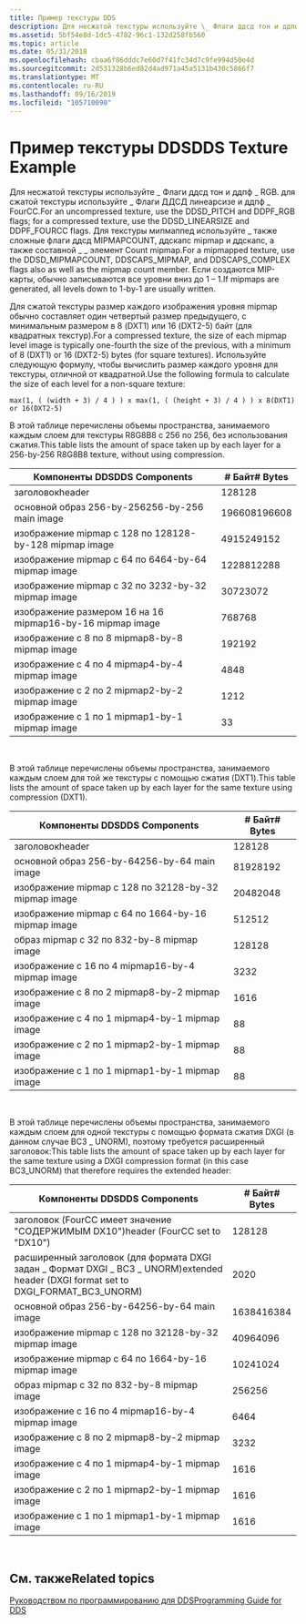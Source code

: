 ```yaml
---
title: Пример текстуры DDS
description: Для несжатой текстуры используйте \_ Флаги ддсд тон и ддпф \_ RGB. для сжатой текстуры используйте \_ Флаги ДДСД линеарсизе и ддпф \_ FourCC.
ms.assetid: 5bf54e8d-1dc5-4782-96c1-132d258fb560
ms.topic: article
ms.date: 05/31/2018
ms.openlocfilehash: cbaa6f86dddc7e60d7f41fc34d7c9fe994d50e4d
ms.sourcegitcommit: 2d531328b6ed82d4ad971a45a5131b430c5866f7
ms.translationtype: MT
ms.contentlocale: ru-RU
ms.lasthandoff: 09/16/2019
ms.locfileid: "105710090"
---
```

# <a name="dds-texture-example"></a><span data-ttu-id="88c85-103">Пример текстуры DDS</span><span class="sxs-lookup"><span data-stu-id="88c85-103">DDS Texture Example</span></span>

<span data-ttu-id="88c85-104">Для несжатой текстуры используйте \_ Флаги ддсд тон и ддпф \_ RGB. для сжатой текстуры используйте \_ Флаги ДДСД линеарсизе и ддпф \_ FourCC.</span><span class="sxs-lookup"><span data-stu-id="88c85-104">For an uncompressed texture, use the DDSD\_PITCH and DDPF\_RGB flags; for a compressed texture, use the DDSD\_LINEARSIZE and DDPF\_FOURCC flags.</span></span> <span data-ttu-id="88c85-105">Для текстуры мипмаппед используйте \_ также сложные флаги ддсд MIPMAPCOUNT, ддскапс mipmap и ддскапс, а также составной \_ \_ элемент Count mipmap.</span><span class="sxs-lookup"><span data-stu-id="88c85-105">For a mipmapped texture, use the DDSD\_MIPMAPCOUNT, DDSCAPS\_MIPMAP, and DDSCAPS\_COMPLEX flags also as well as the mipmap count member.</span></span> <span data-ttu-id="88c85-106">Если создаются MIP-карты, обычно записываются все уровни вниз до 1 – 1.</span><span class="sxs-lookup"><span data-stu-id="88c85-106">If mipmaps are generated, all levels down to 1-by-1 are usually written.</span></span>

<span data-ttu-id="88c85-107">Для сжатой текстуры размер каждого изображения уровня mipmap обычно составляет один четвертый размер предыдущего, с минимальным размером в 8 (DXT1) или 16 (DXT2-5) байт (для квадратных текстур).</span><span class="sxs-lookup"><span data-stu-id="88c85-107">For a compressed texture, the size of each mipmap level image is typically one-fourth the size of the previous, with a minimum of 8 (DXT1) or 16 (DXT2-5) bytes (for square textures).</span></span> <span data-ttu-id="88c85-108">Используйте следующую формулу, чтобы вычислить размер каждого уровня для текстуры, отличной от квадратной.</span><span class="sxs-lookup"><span data-stu-id="88c85-108">Use the following formula to calculate the size of each level for a non-square texture:</span></span>


```
max(1, ( (width + 3) / 4 ) ) x max(1, ( (height + 3) / 4 ) ) x 8(DXT1) or 16(DXT2-5)
```



<span data-ttu-id="88c85-109">В этой таблице перечислены объемы пространства, занимаемого каждым слоем для текстуры R8G8B8 с 256 по 256, без использования сжатия.</span><span class="sxs-lookup"><span data-stu-id="88c85-109">This table lists the amount of space taken up by each layer for a 256-by-256 R8G8B8 texture, without using compression.</span></span>



| <span data-ttu-id="88c85-110">Компоненты DDS</span><span class="sxs-lookup"><span data-stu-id="88c85-110">DDS Components</span></span>          | <span data-ttu-id="88c85-111">\# Байт</span><span class="sxs-lookup"><span data-stu-id="88c85-111">\# Bytes</span></span> |
|-------------------------|----------|
| <span data-ttu-id="88c85-112">заголовок</span><span class="sxs-lookup"><span data-stu-id="88c85-112">header</span></span>                  | <span data-ttu-id="88c85-113">128</span><span class="sxs-lookup"><span data-stu-id="88c85-113">128</span></span>      |
| <span data-ttu-id="88c85-114">основной образ 256-by-256</span><span class="sxs-lookup"><span data-stu-id="88c85-114">256-by-256 main image</span></span>   | <span data-ttu-id="88c85-115">196608</span><span class="sxs-lookup"><span data-stu-id="88c85-115">196608</span></span>   |
| <span data-ttu-id="88c85-116">изображение mipmap с 128 по 128</span><span class="sxs-lookup"><span data-stu-id="88c85-116">128-by-128 mipmap image</span></span> | <span data-ttu-id="88c85-117">49152</span><span class="sxs-lookup"><span data-stu-id="88c85-117">49152</span></span>    |
| <span data-ttu-id="88c85-118">изображение mipmap с 64 по 64</span><span class="sxs-lookup"><span data-stu-id="88c85-118">64-by-64 mipmap image</span></span>   | <span data-ttu-id="88c85-119">12288</span><span class="sxs-lookup"><span data-stu-id="88c85-119">12288</span></span>    |
| <span data-ttu-id="88c85-120">изображение mipmap с 32 по 32</span><span class="sxs-lookup"><span data-stu-id="88c85-120">32-by-32 mipmap image</span></span>   | <span data-ttu-id="88c85-121">3072</span><span class="sxs-lookup"><span data-stu-id="88c85-121">3072</span></span>     |
| <span data-ttu-id="88c85-122">изображение размером 16 на 16 mipmap</span><span class="sxs-lookup"><span data-stu-id="88c85-122">16-by-16 mipmap image</span></span>   | <span data-ttu-id="88c85-123">768</span><span class="sxs-lookup"><span data-stu-id="88c85-123">768</span></span>      |
| <span data-ttu-id="88c85-124">изображение с 8 по 8 mipmap</span><span class="sxs-lookup"><span data-stu-id="88c85-124">8-by-8 mipmap image</span></span>     | <span data-ttu-id="88c85-125">192</span><span class="sxs-lookup"><span data-stu-id="88c85-125">192</span></span>      |
| <span data-ttu-id="88c85-126">изображение с 4 по 4 mipmap</span><span class="sxs-lookup"><span data-stu-id="88c85-126">4-by-4 mipmap image</span></span>     | <span data-ttu-id="88c85-127">48</span><span class="sxs-lookup"><span data-stu-id="88c85-127">48</span></span>       |
| <span data-ttu-id="88c85-128">изображение с 2 по 2 mipmap</span><span class="sxs-lookup"><span data-stu-id="88c85-128">2-by-2 mipmap image</span></span>     | <span data-ttu-id="88c85-129">12</span><span class="sxs-lookup"><span data-stu-id="88c85-129">12</span></span>       |
| <span data-ttu-id="88c85-130">изображение с 1 по 1 mipmap</span><span class="sxs-lookup"><span data-stu-id="88c85-130">1-by-1 mipmap image</span></span>     | <span data-ttu-id="88c85-131">3</span><span class="sxs-lookup"><span data-stu-id="88c85-131">3</span></span>        |



 

<span data-ttu-id="88c85-132">В этой таблице перечислены объемы пространства, занимаемого каждым слоем для той же текстуры с помощью сжатия (DXT1).</span><span class="sxs-lookup"><span data-stu-id="88c85-132">This table lists the amount of space taken up by each layer for the same texture using compression (DXT1).</span></span>



| <span data-ttu-id="88c85-133">Компоненты DDS</span><span class="sxs-lookup"><span data-stu-id="88c85-133">DDS Components</span></span>         | <span data-ttu-id="88c85-134">\# Байт</span><span class="sxs-lookup"><span data-stu-id="88c85-134">\# Bytes</span></span> |
|------------------------|----------|
| <span data-ttu-id="88c85-135">заголовок</span><span class="sxs-lookup"><span data-stu-id="88c85-135">header</span></span>                 | <span data-ttu-id="88c85-136">128</span><span class="sxs-lookup"><span data-stu-id="88c85-136">128</span></span>      |
| <span data-ttu-id="88c85-137">основной образ 256-by-64</span><span class="sxs-lookup"><span data-stu-id="88c85-137">256-by-64 main image</span></span>   | <span data-ttu-id="88c85-138">8192</span><span class="sxs-lookup"><span data-stu-id="88c85-138">8192</span></span>     |
| <span data-ttu-id="88c85-139">изображение mipmap с 128 по 32</span><span class="sxs-lookup"><span data-stu-id="88c85-139">128-by-32 mipmap image</span></span> | <span data-ttu-id="88c85-140">2048</span><span class="sxs-lookup"><span data-stu-id="88c85-140">2048</span></span>     |
| <span data-ttu-id="88c85-141">изображение mipmap с 64 по 16</span><span class="sxs-lookup"><span data-stu-id="88c85-141">64-by-16 mipmap image</span></span>  | <span data-ttu-id="88c85-142">512</span><span class="sxs-lookup"><span data-stu-id="88c85-142">512</span></span>      |
| <span data-ttu-id="88c85-143">образ mipmap с 32 по 8</span><span class="sxs-lookup"><span data-stu-id="88c85-143">32-by-8 mipmap image</span></span>   | <span data-ttu-id="88c85-144">128</span><span class="sxs-lookup"><span data-stu-id="88c85-144">128</span></span>      |
| <span data-ttu-id="88c85-145">изображение с 16 по 4 mipmap</span><span class="sxs-lookup"><span data-stu-id="88c85-145">16-by-4 mipmap image</span></span>   | <span data-ttu-id="88c85-146">32</span><span class="sxs-lookup"><span data-stu-id="88c85-146">32</span></span>       |
| <span data-ttu-id="88c85-147">изображение с 8 по 2 mipmap</span><span class="sxs-lookup"><span data-stu-id="88c85-147">8-by-2 mipmap image</span></span>    | <span data-ttu-id="88c85-148">16</span><span class="sxs-lookup"><span data-stu-id="88c85-148">16</span></span>       |
| <span data-ttu-id="88c85-149">изображение с 4 по 1 mipmap</span><span class="sxs-lookup"><span data-stu-id="88c85-149">4-by-1 mipmap image</span></span>    | <span data-ttu-id="88c85-150">8</span><span class="sxs-lookup"><span data-stu-id="88c85-150">8</span></span>        |
| <span data-ttu-id="88c85-151">изображение с 2 по 1 mipmap</span><span class="sxs-lookup"><span data-stu-id="88c85-151">2-by-1 mipmap image</span></span>    | <span data-ttu-id="88c85-152">8</span><span class="sxs-lookup"><span data-stu-id="88c85-152">8</span></span>        |
| <span data-ttu-id="88c85-153">изображение с 1 по 1 mipmap</span><span class="sxs-lookup"><span data-stu-id="88c85-153">1-by-1 mipmap image</span></span>    | <span data-ttu-id="88c85-154">8</span><span class="sxs-lookup"><span data-stu-id="88c85-154">8</span></span>        |



 

<span data-ttu-id="88c85-155">В этой таблице перечислены объемы пространства, занимаемого каждым слоем для одной текстуры с помощью формата сжатия DXGI (в данном случае BC3 \_ UNORM), поэтому требуется расширенный заголовок:</span><span class="sxs-lookup"><span data-stu-id="88c85-155">This table lists the amount of space taken up by each layer for the same texture using a DXGI compression format (in this case BC3\_UNORM) that therefore requires the extended header:</span></span>



| <span data-ttu-id="88c85-156">Компоненты DDS</span><span class="sxs-lookup"><span data-stu-id="88c85-156">DDS Components</span></span>                                                | <span data-ttu-id="88c85-157">\# Байт</span><span class="sxs-lookup"><span data-stu-id="88c85-157">\# Bytes</span></span> |
|---------------------------------------------------------------|----------|
| <span data-ttu-id="88c85-158">заголовок (FourCC имеет значение "СОДЕРЖИМЫМ DX10")</span><span class="sxs-lookup"><span data-stu-id="88c85-158">header (FourCC set to "DX10")</span></span>                                 | <span data-ttu-id="88c85-159">128</span><span class="sxs-lookup"><span data-stu-id="88c85-159">128</span></span>      |
| <span data-ttu-id="88c85-160">расширенный заголовок (для формата DXGI задан \_ Формат DXGI \_ BC3 \_ UNORM)</span><span class="sxs-lookup"><span data-stu-id="88c85-160">extended header (DXGI format set to DXGI\_FORMAT\_BC3\_UNORM)</span></span> | <span data-ttu-id="88c85-161">20</span><span class="sxs-lookup"><span data-stu-id="88c85-161">20</span></span>       |
| <span data-ttu-id="88c85-162">основной образ 256-by-64</span><span class="sxs-lookup"><span data-stu-id="88c85-162">256-by-64 main image</span></span>                                          | <span data-ttu-id="88c85-163">16384</span><span class="sxs-lookup"><span data-stu-id="88c85-163">16384</span></span>    |
| <span data-ttu-id="88c85-164">изображение mipmap с 128 по 32</span><span class="sxs-lookup"><span data-stu-id="88c85-164">128-by-32 mipmap image</span></span>                                        | <span data-ttu-id="88c85-165">4096</span><span class="sxs-lookup"><span data-stu-id="88c85-165">4096</span></span>     |
| <span data-ttu-id="88c85-166">изображение mipmap с 64 по 16</span><span class="sxs-lookup"><span data-stu-id="88c85-166">64-by-16 mipmap image</span></span>                                         | <span data-ttu-id="88c85-167">1024</span><span class="sxs-lookup"><span data-stu-id="88c85-167">1024</span></span>     |
| <span data-ttu-id="88c85-168">образ mipmap с 32 по 8</span><span class="sxs-lookup"><span data-stu-id="88c85-168">32-by-8 mipmap image</span></span>                                          | <span data-ttu-id="88c85-169">256</span><span class="sxs-lookup"><span data-stu-id="88c85-169">256</span></span>      |
| <span data-ttu-id="88c85-170">изображение с 16 по 4 mipmap</span><span class="sxs-lookup"><span data-stu-id="88c85-170">16-by-4 mipmap image</span></span>                                          | <span data-ttu-id="88c85-171">64</span><span class="sxs-lookup"><span data-stu-id="88c85-171">64</span></span>       |
| <span data-ttu-id="88c85-172">изображение с 8 по 2 mipmap</span><span class="sxs-lookup"><span data-stu-id="88c85-172">8-by-2 mipmap image</span></span>                                           | <span data-ttu-id="88c85-173">32</span><span class="sxs-lookup"><span data-stu-id="88c85-173">32</span></span>       |
| <span data-ttu-id="88c85-174">изображение с 4 по 1 mipmap</span><span class="sxs-lookup"><span data-stu-id="88c85-174">4-by-1 mipmap image</span></span>                                           | <span data-ttu-id="88c85-175">16</span><span class="sxs-lookup"><span data-stu-id="88c85-175">16</span></span>       |
| <span data-ttu-id="88c85-176">изображение с 2 по 1 mipmap</span><span class="sxs-lookup"><span data-stu-id="88c85-176">2-by-1 mipmap image</span></span>                                           | <span data-ttu-id="88c85-177">16</span><span class="sxs-lookup"><span data-stu-id="88c85-177">16</span></span>       |
| <span data-ttu-id="88c85-178">изображение с 1 по 1 mipmap</span><span class="sxs-lookup"><span data-stu-id="88c85-178">1-by-1 mipmap image</span></span>                                           | <span data-ttu-id="88c85-179">16</span><span class="sxs-lookup"><span data-stu-id="88c85-179">16</span></span>       |



 

## <a name="related-topics"></a><span data-ttu-id="88c85-180">См. также</span><span class="sxs-lookup"><span data-stu-id="88c85-180">Related topics</span></span>

<dl> <dt>

[<span data-ttu-id="88c85-181">Руководством по программированию для DDS</span><span class="sxs-lookup"><span data-stu-id="88c85-181">Programming Guide for DDS</span></span>](dx-graphics-dds-pguide.md)
</dt> </dl>

 

 




